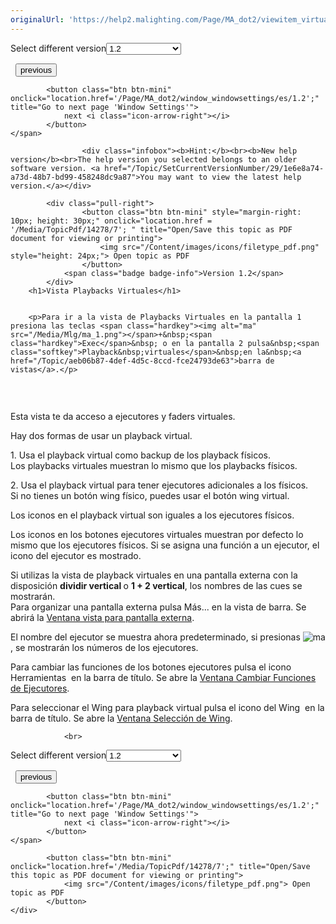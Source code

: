 ```yaml
---
originalUrl: 'https://help2.malighting.com/Page/MA_dot2/viewitem_virtualplayback/es/1.2'
---
```


<div class="topic-navigation">

<div class="pull-right">
	<span class="pull-left">


<div class="pull-left">
<form action="/Topic/SetCurrentVersionNumber" class="form-inline" id="frmTagSelector" method="post">	<span class="form-mini">
		<div class="input-prepend"><span class="add-on">Select different version</span><select autocomplete="off" id="versionNumberId" name="versionNumberId" onchange="$(this).closest('#frmTagSelector').submit();" style="width: 120px;"><option value="">- latest -</option>
<option value="3">1.1</option>
<option selected="selected" value="7">1.2</option>
<option value="12">1.3</option>
<option value="16">1.5</option>
<option value="29">1.9</option>
</select></div>
		<input data-val="true" data-val-number="The field Int32 must be a number." data-val-required="The Int32 field is required." id="ProductId" name="ProductId" type="hidden" value="7">
		<input id="CurrentGuid" name="CurrentGuid" type="hidden" value="1e6e8a74-a73d-48b7-bd99-458248dc9a87">
	</span>
</form></div>&nbsp;	</span>
	<span class="pull-right" style="white-space: nowrap;">
			<button class="btn btn-mini" onclick="location.href='/Page/MA_dot2/ViewItem_video/es/1.2'; " title="Go to previous page 'Video Preset Type'">
				<i class="icon-arrow-left"></i> previous
			</button>

			<button class="btn btn-mini" onclick="location.href='/Page/MA_dot2/window_windowsettings/es/1.2';" title="Go to next page 'Window Settings'">
				next <i class="icon-arrow-right"></i> 
			</button>
	</span>
</div>
<div class="clear-fix" style="margin-bottom: 10px"></div>
</div>

					<div class="infobox"><b>Hint:</b><br><b>New help version</b><br>The help version you selected belongs to an older software version. <a href="/Topic/SetCurrentVersionNumber/29/1e6e8a74-a73d-48b7-bd99-458248dc9a87">You may want to view the latest help version.</a></div>

			<div class="pull-right">
					<button class="btn btn-mini" style="margin-right: 10px; height: 30px;" onclick="location.href = '/Media/TopicPdf/14278/7'; " title="Open/Save this topic as PDF document for viewing or printing">
						<img src="/Content/images/icons/filetype_pdf.png" style="height: 24px;"> Open topic as PDF
					</button>
				<span class="badge badge-info">Version 1.2</span>
			</div>
		<h1>Vista Playbacks Virtuales</h1>


		<p>Para ir a la vista de Playbacks Virtuales en la pantalla 1 presiona las teclas <span class="hardkey"><img alt="ma" src="/Media/Mlg/ma_1.png"></span>+&nbsp;<span class="hardkey">Exec</span>&nbsp; o en la pantalla 2 pulsa&nbsp;<span class="softkey">Playback&nbsp;virtuales</span>&nbsp;en la&nbsp;<a href="/Topic/aeb06b87-4def-4d5c-8ccd-fce24793de63">barra de vistas</a>.</p>

<p>&nbsp;</p>

<p><img alt="" src="/Media/Image/Dot2_ViewsandWindows_VirtualPlayback01_1-1-3.png"></p>

<p>Esta vista te da acceso a ejecutores y faders virtuales.</p>

<p>Hay dos formas de usar un playback virtual.</p>

<p>1. Usa el playback&nbsp;virtual como backup de los playback físicos.<br>
Los playbacks virtuales muestran lo mismo que los playbacks&nbsp;físicos.</p>

<p>2. Usa el playback virtual para tener ejecutores adicionales a los físicos.<br>
Si no tienes un botón wing físico, puedes usar el botón wing virtual.</p>

<p>Los iconos en el playback virtual son iguales a los ejecutores físicos.</p>

<p>Los iconos en los botones ejecutores&nbsp;virtuales muestran por defecto lo mismo que los ejecutores físicos. Si se asigna una función a un ejecutor, el icono del ejecutor es mostrado.</p>

<p>Si utilizas la vista de playback virtuales en una pantalla externa con la disposición&nbsp;<strong>dividir&nbsp;vertical </strong>o&nbsp;<strong>1 + 2 vertical</strong>, los nombres de las cues se mostrarán.<br>
Para organizar una pantalla externa pulsa&nbsp;<span class="softkey">Más...</span>&nbsp;en la vista de barra. Se abrirá la&nbsp;<a href="/Topic/3c4d47ac-914e-484c-99cd-ab566f8a2bb2">Ventana vista para pantalla externa</a>.</p>

<p>El nombre del ejecutor se muestra ahora predeterminado, si presionas&nbsp;<span class="hardkey"><img alt="ma" src="/Media/Mlg/ma_1.png"></span>, se mostrarán los números de los ejecutores.</p>

<p>Para cambiar las funciones de los botones ejecutores pulsa el icono Herramientas&nbsp;<img alt="" src="/Media/Image/Dot2_ViewsandWindows_ControlElements_TitleBar05_1-0.PNG">&nbsp;en la barra de título. Se abre la&nbsp;<a href="/Topic/f613ca45-9cb0-43e7-bb0d-d75fdc5b0d39">Ventana Cambiar Funciones de Ejecutores</a>.</p>

<p>Para seleccionar el Wing para playback virtual pulsa el icono del Wing&nbsp;<img alt="" src="/Media/Image/Dot2_ViewsandWindows_ControlElements_TitleBar16_1-0.PNG">&nbsp;en la barra de título. Se abre la&nbsp;<a href="/Topic/bfd81229-47bf-4ec6-ba6f-302156798f1c">Ventana Selección de Wing</a>.</p>


				<br>
<div class="topic-navigation">

<div class="pull-right">
	<span class="pull-left">


<div class="pull-left">
<form action="/Topic/SetCurrentVersionNumber" class="form-inline" id="frmTagSelector" method="post">	<span class="form-mini">
		<div class="input-prepend"><span class="add-on">Select different version</span><select autocomplete="off" id="versionNumberId" name="versionNumberId" onchange="$(this).closest('#frmTagSelector').submit();" style="width: 120px;"><option value="">- latest -</option>
<option value="3">1.1</option>
<option selected="selected" value="7">1.2</option>
<option value="12">1.3</option>
<option value="16">1.5</option>
<option value="29">1.9</option>
</select></div>
		<input data-val="true" data-val-number="The field Int32 must be a number." data-val-required="The Int32 field is required." id="ProductId" name="ProductId" type="hidden" value="7">
		<input id="CurrentGuid" name="CurrentGuid" type="hidden" value="1e6e8a74-a73d-48b7-bd99-458248dc9a87">
	</span>
</form></div>&nbsp;	</span>
	<span class="pull-right" style="white-space: nowrap;">
			<button class="btn btn-mini" onclick="location.href='/Page/MA_dot2/ViewItem_video/es/1.2'; " title="Go to previous page 'Video Preset Type'">
				<i class="icon-arrow-left"></i> previous
			</button>

			<button class="btn btn-mini" onclick="location.href='/Page/MA_dot2/window_windowsettings/es/1.2';" title="Go to next page 'Window Settings'">
				next <i class="icon-arrow-right"></i> 
			</button>
	</span>
</div>
	<div class="clear-fix"></div>
	<div class="pull-right">
	
			<button class="btn btn-mini" onclick="location.href='/Media/TopicPdf/14278/7';" title="Open/Save this topic as PDF document for viewing or printing">
				<img src="/Content/images/icons/filetype_pdf.png"> Open topic as PDF
			</button>
	</div>
<div class="clear-fix" style="margin-bottom: 10px"></div>
</div>

	
